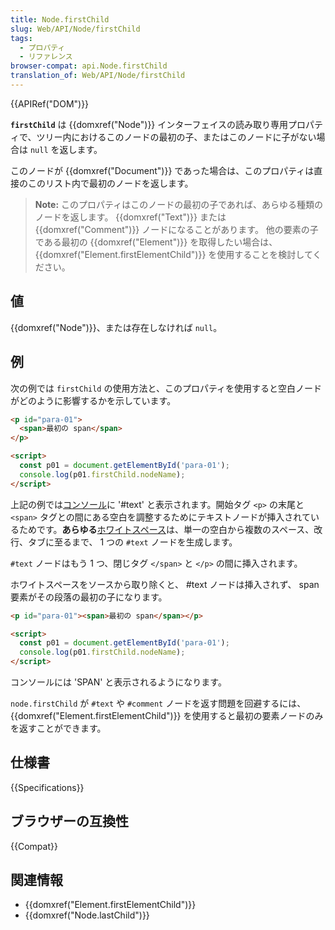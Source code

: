```yaml
---
title: Node.firstChild
slug: Web/API/Node/firstChild
tags:
  - プロパティ
  - リファレンス
browser-compat: api.Node.firstChild
translation_of: Web/API/Node/firstChild
---
```

{{APIRef("DOM")}}

**`firstChild`** は {{domxref("Node")}} インターフェイスの読み取り専用プロパティで、ツリー内におけるこのノードの最初の子、またはこのノードに子がない場合は `null` を返します。

このノードが {{domxref("Document")}} であった場合は、このプロパティは直接のこのリスト内で最初のノードを返します。

> **Note:** このプロパティはこのノードの最初の子であれば、あらゆる種類のノードを返します。
> {{domxref("Text")}} または {{domxref("Comment")}} ノードになることがあります。
> 他の要素の子である最初の {{domxref("Element")}} を取得したい場合は、 {{domxref("Element.firstElementChild")}} を使用することを検討してください。

## 値

{{domxref("Node")}}、または存在しなければ `null`。

## 例

次の例では `firstChild` の使用方法と、このプロパティを使用すると空白ノードがどのように影響するかを示しています。

```html
<p id="para-01">
  <span>最初の span</span>
</p>

<script>
  const p01 = document.getElementById('para-01');
  console.log(p01.firstChild.nodeName);
</script>
```

上記の例では[コンソール](/ja/docs/Web/API/console)に '#text' と表示されます。開始タグ `<p>` の末尾と `<span>` タグとの間にある空白を調整するためにテキストノードが挿入されているためです。**あらゆる**[ホワイトスペース](/ja/docs/Web/API/Document_Object_Model/Whitespace)は、単一の空白から複数のスペース、改行、タブに至るまで、 1 つの `#text` ノードを生成します。

`#text` ノードはもう 1 つ、閉じタグ `</span>` と `</p>` の間に挿入されます。

ホワイトスペースをソースから取り除くと、 #text ノードは挿入されず、 span 要素がその段落の最初の子になります。

```html
<p id="para-01"><span>最初の span</span></p>

<script>
  const p01 = document.getElementById('para-01');
  console.log(p01.firstChild.nodeName);
</script>
```

コンソールには 'SPAN' と表示されるようになります。

`node.firstChild` が `#text` や `#comment` ノードを返す問題を回避するには、 {{domxref("Element.firstElementChild")}} を使用すると最初の要素ノードのみを返すことができます。

## 仕様書

{{Specifications}}

## ブラウザーの互換性

{{Compat}}

## 関連情報

- {{domxref("Element.firstElementChild")}}
- {{domxref("Node.lastChild")}}
